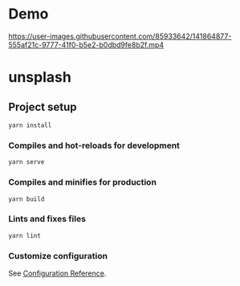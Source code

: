 # Demo



https://user-images.githubusercontent.com/85933642/141864877-555af21c-9777-41f0-b5e2-b0dbd9fe8b2f.mp4






# unsplash

## Project setup
```
yarn install
```

### Compiles and hot-reloads for development
```
yarn serve
```

### Compiles and minifies for production
```
yarn build
```

### Lints and fixes files
```
yarn lint
```

### Customize configuration
See [Configuration Reference](https://cli.vuejs.org/config/).
